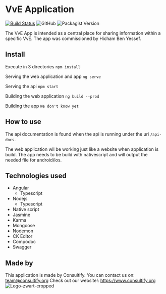 # VvE Application
[![Build Status](https://travis-ci.com/KeithMarex/VvE-APP.svg?branch=main)](https://travis-ci.com/KeithMarex/VvE-APP)
![GitHub](https://img.shields.io/github/license/KeithMarex/VvE-APP)
![Packagist Version](https://img.shields.io/packagist/v/KeithMarex/VvE-APP)

The VvE App is intended as a central place for sharing information within a specific VvE.
The app was commissioned by Hicham Ben Yessef.



## Install

Execute in 3 directories
`npm install`

Serving the web application and app
`ng serve`

Serving the api
`npm start`

Building the web application
`ng build --prod`

Building the app
`We don't know yet`



## How to use

The api documentation is found when the api is running under the uri `/api-docs`.

The web application wil be working just like a website when application is build.
The app needs to be build with nativescript and will output the needed file for android/ios.



## Technologies used

- Angular
  - Typescript
- Nodejs
  - Typescript
- Native script
- Jasmine
- Karma
- Mongoose
- Nodemon
- CK Editor
- Compodoc
- Swagger



## Made by

This application is made by Consultify.
You can contact us on: team@consultify.org
Check out our website!: https://www.consultify.org
![Logo-zwart-cropped](https://user-images.githubusercontent.com/25418123/112319672-95c75980-8cae-11eb-84a9-b9aaf29880bf.png)

